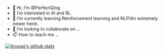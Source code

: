 - 👋 Hi, I’m @PerfectQing
- 👀 I’m interested in AI and RL.
- 🌱 I’m currently learning Reinforcement learning and NLP(An extremely newer here).
- 💞️ I’m looking to collaborate on ...
- 📫 How to reach me ...

<!---
PerfectQing/PerfectQing is a ✨ special ✨ repository because its `README.md` (this file) appears on your GitHub profile.
You can click the Preview link to take a look at your changes.
--->
[![Anurag's github stats](https://github-readme-stats.vercel.app/api?username=anuraghazra "![Anurag's github stats")](https://github.com/anuraghazra/github-readme-stats)
